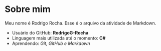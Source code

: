 # Sobre mim

Meu nome é Rodrigo Rocha.
Esse é o arquivo da atividade de Markdown.

- Usuário do GitHub: **RodrigoG-Rocha**
- Linguagem mais utilizada até o momento: **C#**
- Aprendendo: *Git, GitHub e Markdown*
